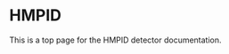 <!-- doxy
\page refDetectorsHMPID HMPID
/doxy -->

# HMPID

This is a top page for the HMPID detector documentation.

<!-- doxy
* \subpage refHMPIDworkflow
/doxy -->
